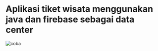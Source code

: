 # Aplikasi tiket wisata menggunakan java dan firebase sebagai data center
![coba](https://user-images.githubusercontent.com/54210017/80896305-230c6300-8d17-11ea-9555-548333bc3b87.png)












